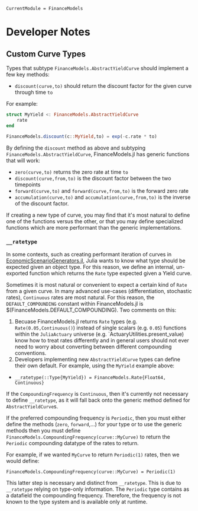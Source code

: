 ```@meta
CurrentModule = FinanceModels
```

# Developer Notes

## Custom Curve Types

Types that subtype `FinanceModels.AbstractYieldCurve` should implement a few key methods:

- `discount(curve,to)` should return the discount factor for the given curve through time `to`

For example:

```julia
struct MyYield <: FinanceModels.AbstractYieldCurve
    rate
end

FinanceModels.discount(c::MyYield,to) = exp(-c.rate * to)
```


By defining the `discount` method as above and subtyping `FinanceModels.AbstractYieldCurve`, FinanceModels.jl has generic functions that will work:

- `zero(curve,to)` returns the zero rate at time `to`
- `discount(curve,from,to)` is the discount factor between the two timepoints
- `forward(curve,to)` and `forward(curve,from,to)` is the forward zero rate
- `accumulation(curve,to)` and `accumulation(curve,from,to)` is the inverse of the discount factor.

If creating a new type of curve, you may find that it's most natural to define one of the functions versus the other, or that you may define specialized functions which are more performant than the generic implementations.

### `__ratetype`

In some contexts, such as creating performant iteration of curves in [EconomicScenarioGenerators.jl](https://github.com/JuliaActuary/EconomicScenarioGenerators.jl), Julia wants to know what type should be expected given an object type. For this reason, we define an internal, un-exported function which returns the `Rate` type expected given a Yield curve.

Sometimes it is most natural or convenient to expect a certain kind of `Rate` from a given curve. In many advanced use-cases (differentiation, stochastic rates), `Continuous` rates are most natural. For this reason, the `DEFAULT_COMPOUNDING` constant within FinanceModels.jl is $(FinanceModels.DEFAULT_COMPOUNDING). Two comments on this:

1. Becuase FinanceModels.jl returns `Rate` types (e.g. `Rate(0.05,Continuous()`) instead of single scalars (e.g. `0.05`) functions within the `JuliaActuary` universe (e.g. `ActuaryUtilities.present_value) know how to treat rates differently and in general users should not ever need to worry about converting between different compounding conventions.
2. Developers implementing new `AbstractYieldCurve` types can define their own default. For example, using the `MyYield` example above:

  - `__ratetype(::Type{MyYield}) = FinanceModels.Rate{Float64, Continuous}`

If the `CompoundingFrequency` is `Continuous`, then it's currently not necessary to define `__ratetype`, as it will fall back onto the generic method defined for `AbstractYieldCurve`s.

If the preferred compounding frequency is `Periodic`, then you must either define the methods (`zero`, `forward`,...) for your type or to use the generic methods then you must define `FinanceModels.CompoundingFrequency(curve::MyCurve)` to return the `Periodic` compounding datatype of the rates to return. 

For example, if we wanted `MyCurve` to return `Periodic(1)` rates, then we would define:

`FinanceModels.CompoundingFrequency(curve::MyCurve) = Periodic(1)`

This latter step is necessary and distinct from `__ratetype`. This is due to `__ratetype` relying on type-only information. The `Periodic` type contains as a datafield the compounding frequency. Therefore, the frequency is not known to the type system and is available only at runtime. 
